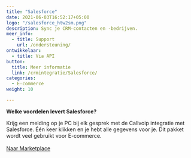 ```yaml
---
title: "Salesforce"
date: 2021-06-03T16:52:17+05:00
logo: "/salesforce_htw2sm.png"
description: Sync je CRM-contacten en -bedrijven.
meer_info:
  - title: Support
    url: /ondersteuning/
ontwikkelaar:
  - title: Via API
button:
  title: Meer informatie
  link: /crmintegratie/Salesforce/
categories:
  - E-commerce
weight: 10

---
```


**Welke voordelen levert Salesforce?**

Krijg een melding op je PC bij elk gesprek met de Callvoip integratie met Salesforce. Één keer klikken en je hebt alle gegevens voor je. Dit pakket wordt veel gebruikt voor E-commerce.<br><br><a href="/marketplace" class="button">Naar Marketplace</a>
